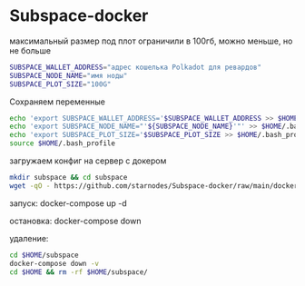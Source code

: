 # Subspace-docker

максимальный размер под плот ограничили в 100гб, можно меньше, но не больше

```sh
SUBSPACE_WALLET_ADDRESS="адрес кошелька Polkadot для ревардов"
SUBSPACE_NODE_NAME="имя ноды"
SUBSPACE_PLOT_SIZE="100G"
```
Сохраняем переменные

```sh
echo 'export SUBSPACE_WALLET_ADDRESS='$SUBSPACE_WALLET_ADDRESS >> $HOME/.bash_profile
echo 'export SUBSPACE_NODE_NAME="'${SUBSPACE_NODE_NAME}'"' >> $HOME/.bash_profile
echo 'export SUBSPACE_PLOT_SIZE='$SUBSPACE_PLOT_SIZE >> $HOME/.bash_profile
source $HOME/.bash_profile
```
загружаем конфиг на сервер с докером

```sh
mkdir subspace && cd subspace
wget -qO - https://github.com/starnodes/Subspace-docker/raw/main/docker-compose.yml | envsubst > docker-compose.yml
```

запуск: docker-compose up -d

остановка: docker-compose down

удаление:

```sh
cd $HOME/subspace
docker-compose down -v
cd $HOME && rm -rf $HOME/subspace/
```
